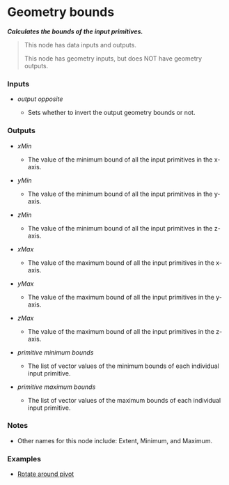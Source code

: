 # Geometry bounds

**_Calculates the bounds of the input primitives._**

> This node has data inputs and outputs.
>
> This node has geometry inputs, but does NOT have geometry outputs.


### Inputs

* _output opposite_

  * Sets whether to invert the output geometry bounds or not.


### Outputs

* _xMin_

  * The value of the minimum bound of all the input primitives in the x-axis.

* _yMin_

  * The value of the minimum bound of all the input primitives in the y-axis.

* _zMin_

  * The value of the minimum bound of all the input primitives in the z-axis.

* _xMax_

  * The value of the maximum bound of all the input primitives in the x-axis.

* _yMax_

  * The value of the maximum bound of all the input primitives in the y-axis.

* _zMax_

  * The value of the maximum bound of all the input primitives in the z-axis.

* _primitive minimum bounds_

  * The list of vector values of the minimum bounds of each individual input primitive.

* _primitive maximum bounds_

  * The list of vector values of the maximum bounds of each individual input primitive.


### Notes



* Other names for this node include: Extent, Minimum, and Maximum.


### Examples



* <a href="https://creator.trimble.com/graph?assetURI=whp:88c3c301-2ad3-49ed-8bf4-caa94973665d&version=latest" target="_blank">Rotate around pivot</a>
